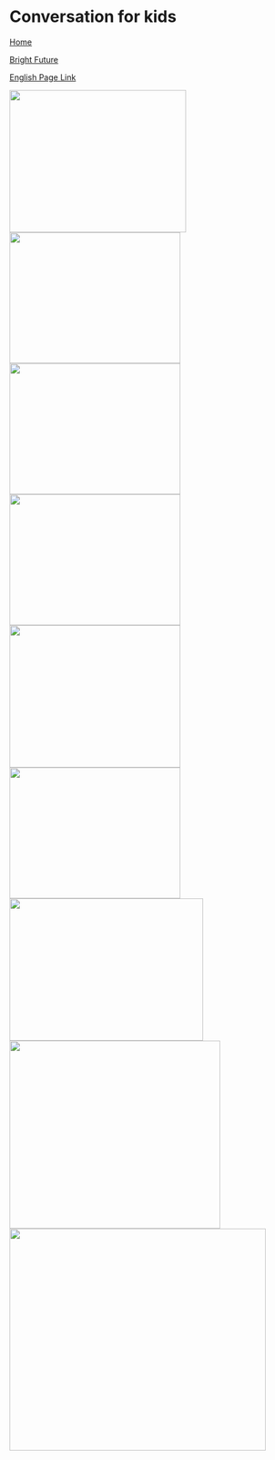 # Conversation for kids


[Home](all-files-links.md)

[Bright Future](bright-future.md)

[English Page Link](all-english-links.md)


<img src="https://mrmrsenglish.com/wp-content/uploads/2024/05/Simple-English-sentences-for-kids.png" width="310" height="250">
<img src="https://englishspeakingcourse.net/wp-content/uploads/2021/05/100-simple-English-sentences-for-kids-02-737x1024.jpg" width="300" height="230">
<img src="https://i.pinimg.com/736x/44/ce/62/44ce62bbc189d6222f41aed912e65d33.jpg" width="300" height="230">
<img src="https://i.pinimg.com/736x/a0/72/d8/a072d850d0c56336792a360e4a2807ad.jpg" width="300" height="230">
<img src="https://i.ytimg.com/vi/JVC6H58wXUs/maxresdefault.jpg" width="300" height="250">
<img src="https://englishspeakingcourse.net/wp-content/uploads/2022/10/Daily-use-questions-for-Conversations-%E2%80%93-English-speaking-course.png" width="300" height="230">
<img src="https://i.pinimg.com/736x/2c/3d/69/2c3d6998466e368e8f61055f7e6c863d.jpg" width="340" height="250">
<img src="https://i.pinimg.com/736x/be/39/a3/be39a340808963289798f8fab8aeb1de.jpg" width="370" height="330">
<img src="https://mrmrsenglish.com/wp-content/uploads/2024/05/100-English-Sentences-for-Kids-810x424.png" width="450" height="390">

